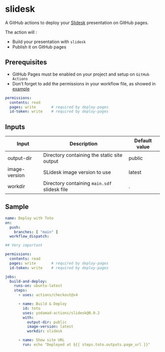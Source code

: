 # slidesk

A GitHub actions to deploy your [Slidesk]() presentation on GitHub pages.

The action will :

* Build your presentation with `slidesk`
* Publish it on GitHub pages

## Prerequisites

* GitHub Pages must be enabled on your project and setup on `GitHub Actions`
* Don't forget to add the permissions in your workflow file, as showed in [example](#very-important)

```yml
permissions:
  contents: read
  pages: write       # required by deploy-pages
  id-token: write    # required by deploy-pages
```

## Inputs

| Input | Description | Default value |
|-------|-------------|---------------|
| output-dir | Directory containing the static site output | public |
| image-version | SLidesk image version to use | latest |
| workdir | Directory containing `main.sdf` slidesk file | . |

## Sample

```yml
name: Deploy with Toto
on:
  push:
    branches: [ "main" ]
  workflow_dispatch:

## Very important

permissions:
  contents: read
  pages: write       # required by deploy-pages
  id-token: write    # required by deploy-pages

jobs:
  build-and-deploy:
    runs-on: ubuntu-latest
    steps:
      - uses: actions/checkout@v4

      - name: Build & Deploy
        id: toto
        uses: yodamad-actions/slidesk@0.0.2
        with:
          output-dir: public
          image-version: latest
          workdir: slidesk

      - name: Show site URL
        run: echo "Deployed at ${{ steps.toto.outputs.page_url }}"
```
